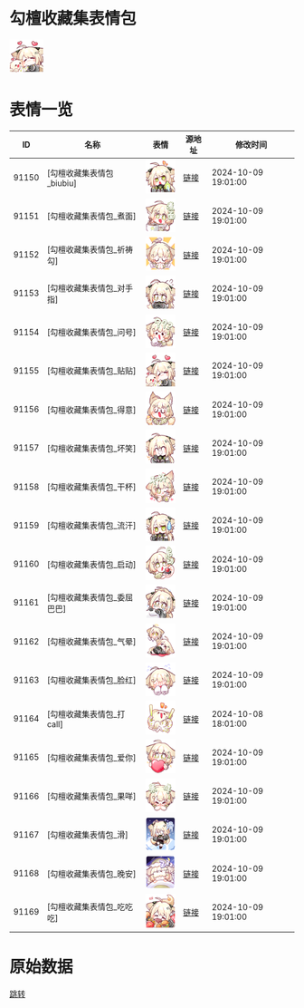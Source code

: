 # 勾檀收藏集表情包

<img src="./cover.png" height="60" alt="cover" />

# 表情一览

|ID|名称|表情|源地址|修改时间|
|----|----|----|----|----|
|91150|[勾檀收藏集表情包_biubiu]|<img src="./pic/091150_%5B勾檀收藏集表情包_biubiu%5D.png" height="60" alt="biubiu"/>|[链接](https://i0.hdslb.com/bfs/garb/f4a08373ccd33ee8c79bbab2668bcadf83dc034c.png)|2024-10-09 19:01:00|
|91151|[勾檀收藏集表情包_煮面]|<img src="./pic/091151_%5B勾檀收藏集表情包_煮面%5D.png" height="60" alt="煮面"/>|[链接](https://i0.hdslb.com/bfs/garb/10dac30b38af00bf92b93079de380b501755fa96.png)|2024-10-09 19:01:00|
|91152|[勾檀收藏集表情包_祈祷勾]|<img src="./pic/091152_%5B勾檀收藏集表情包_祈祷勾%5D.png" height="60" alt="祈祷勾"/>|[链接](https://i0.hdslb.com/bfs/garb/b34d8e7892395bc9fe45faad2babc392e575d5bb.png)|2024-10-09 19:01:00|
|91153|[勾檀收藏集表情包_对手指]|<img src="./pic/091153_%5B勾檀收藏集表情包_对手指%5D.png" height="60" alt="对手指"/>|[链接](https://i0.hdslb.com/bfs/garb/6f65d495b8f4790dbe55620bd06ab789cf871865.png)|2024-10-09 19:01:00|
|91154|[勾檀收藏集表情包_问号]|<img src="./pic/091154_%5B勾檀收藏集表情包_问号%5D.png" height="60" alt="问号"/>|[链接](https://i0.hdslb.com/bfs/garb/cbdc41c0100490a1a6672a1914c1c559bbf52b5e.png)|2024-10-09 19:01:00|
|91155|[勾檀收藏集表情包_贴贴]|<img src="./pic/091155_%5B勾檀收藏集表情包_贴贴%5D.png" height="60" alt="贴贴"/>|[链接](https://i0.hdslb.com/bfs/garb/18a8a1671e3ab6138c396209c5330a577535264c.png)|2024-10-09 19:01:00|
|91156|[勾檀收藏集表情包_得意]|<img src="./pic/091156_%5B勾檀收藏集表情包_得意%5D.png" height="60" alt="得意"/>|[链接](https://i0.hdslb.com/bfs/garb/5d28c36f83379e09d5a6b76880a264437d23a587.png)|2024-10-09 19:01:00|
|91157|[勾檀收藏集表情包_坏笑]|<img src="./pic/091157_%5B勾檀收藏集表情包_坏笑%5D.png" height="60" alt="坏笑"/>|[链接](https://i0.hdslb.com/bfs/garb/d37993919701e8de4fd35b3a0aed93155d46f6d4.png)|2024-10-09 19:01:00|
|91158|[勾檀收藏集表情包_干杯]|<img src="./pic/091158_%5B勾檀收藏集表情包_干杯%5D.png" height="60" alt="干杯"/>|[链接](https://i0.hdslb.com/bfs/garb/e054243f42586c8683c56482df65e4de5d46d02b.png)|2024-10-09 19:01:00|
|91159|[勾檀收藏集表情包_流汗]|<img src="./pic/091159_%5B勾檀收藏集表情包_流汗%5D.png" height="60" alt="流汗"/>|[链接](https://i0.hdslb.com/bfs/garb/aaf06541a4c13c1f339670a1e14e8e0d45c2f9da.png)|2024-10-09 19:01:00|
|91160|[勾檀收藏集表情包_启动]|<img src="./pic/091160_%5B勾檀收藏集表情包_启动%5D.png" height="60" alt="启动"/>|[链接](https://i0.hdslb.com/bfs/garb/c229c1c2b9bd26a3284acd47cfd4711c40524485.png)|2024-10-09 19:01:00|
|91161|[勾檀收藏集表情包_委屈巴巴]|<img src="./pic/091161_%5B勾檀收藏集表情包_委屈巴巴%5D.png" height="60" alt="委屈巴巴"/>|[链接](https://i0.hdslb.com/bfs/garb/ed7ff0b32b494a7ffd8a1f3fd9dd26a0f7e9a9a9.png)|2024-10-09 19:01:00|
|91162|[勾檀收藏集表情包_气晕]|<img src="./pic/091162_%5B勾檀收藏集表情包_气晕%5D.png" height="60" alt="气晕"/>|[链接](https://i0.hdslb.com/bfs/garb/213efce9db739c4feb152fbcbd17a89a7a3e290e.png)|2024-10-09 19:01:00|
|91163|[勾檀收藏集表情包_脸红]|<img src="./pic/091163_%5B勾檀收藏集表情包_脸红%5D.png" height="60" alt="脸红"/>|[链接](https://i0.hdslb.com/bfs/garb/6ea068a47a0ff7c791216b7d27e4388e15fb2a06.png)|2024-10-09 19:01:00|
|91164|[勾檀收藏集表情包_打call]|<img src="./pic/091164_%5B勾檀收藏集表情包_打call%5D.png" height="60" alt="打call"/>|[链接](https://i0.hdslb.com/bfs/garb/648f7b26a8497292db6a66a43ca2a4896bf54bc0.png)|2024-10-08 18:01:00|
|91165|[勾檀收藏集表情包_爱你]|<img src="./pic/091165_%5B勾檀收藏集表情包_爱你%5D.png" height="60" alt="爱你"/>|[链接](https://i0.hdslb.com/bfs/garb/a625fbd1fb8ac9069d43fc4b9b7f5b09e03e09df.png)|2024-10-09 19:01:00|
|91166|[勾檀收藏集表情包_果咩]|<img src="./pic/091166_%5B勾檀收藏集表情包_果咩%5D.png" height="60" alt="果咩"/>|[链接](https://i0.hdslb.com/bfs/garb/3666d7c574732114f0e3943429a48f6ebb6d5d6a.png)|2024-10-09 19:01:00|
|91167|[勾檀收藏集表情包_滑]|<img src="./pic/091167_%5B勾檀收藏集表情包_滑%5D.png" height="60" alt="滑"/>|[链接](https://i0.hdslb.com/bfs/garb/0bb2e0180e802202abae2edcffdd4dcc5fe284c4.png)|2024-10-09 19:01:00|
|91168|[勾檀收藏集表情包_晚安]|<img src="./pic/091168_%5B勾檀收藏集表情包_晚安%5D.png" height="60" alt="晚安"/>|[链接](https://i0.hdslb.com/bfs/garb/7d49f37490a1242ad2ecd103095559704101876a.png)|2024-10-09 19:01:00|
|91169|[勾檀收藏集表情包_吃吃吃]|<img src="./pic/091169_%5B勾檀收藏集表情包_吃吃吃%5D.png" height="60" alt="吃吃吃"/>|[链接](https://i0.hdslb.com/bfs/garb/ca36812dcf20773a979a7494b669e9f6171453d0.png)|2024-10-09 19:01:00|

# 原始数据

[跳转](./raw.json)

